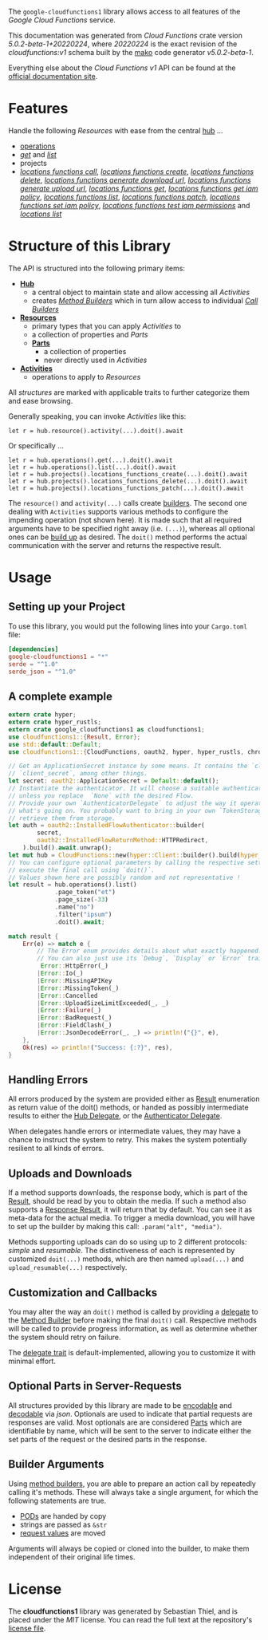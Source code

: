 <!---
DO NOT EDIT !
This file was generated automatically from 'src/generator/templates/api/README.md.mako'
DO NOT EDIT !
-->
The `google-cloudfunctions1` library allows access to all features of the *Google Cloud Functions* service.

This documentation was generated from *Cloud Functions* crate version *5.0.2-beta-1+20220224*, where *20220224* is the exact revision of the *cloudfunctions:v1* schema built by the [mako](http://www.makotemplates.org/) code generator *v5.0.2-beta-1*.

Everything else about the *Cloud Functions* *v1* API can be found at the
[official documentation site](https://cloud.google.com/functions).
# Features

Handle the following *Resources* with ease from the central [hub](https://docs.rs/google-cloudfunctions1/5.0.2-beta-1+20220224/google_cloudfunctions1/CloudFunctions) ... 

* [operations](https://docs.rs/google-cloudfunctions1/5.0.2-beta-1+20220224/google_cloudfunctions1/api::Operation)
 * [*get*](https://docs.rs/google-cloudfunctions1/5.0.2-beta-1+20220224/google_cloudfunctions1/api::OperationGetCall) and [*list*](https://docs.rs/google-cloudfunctions1/5.0.2-beta-1+20220224/google_cloudfunctions1/api::OperationListCall)
* projects
 * [*locations functions call*](https://docs.rs/google-cloudfunctions1/5.0.2-beta-1+20220224/google_cloudfunctions1/api::ProjectLocationFunctionCallCall), [*locations functions create*](https://docs.rs/google-cloudfunctions1/5.0.2-beta-1+20220224/google_cloudfunctions1/api::ProjectLocationFunctionCreateCall), [*locations functions delete*](https://docs.rs/google-cloudfunctions1/5.0.2-beta-1+20220224/google_cloudfunctions1/api::ProjectLocationFunctionDeleteCall), [*locations functions generate download url*](https://docs.rs/google-cloudfunctions1/5.0.2-beta-1+20220224/google_cloudfunctions1/api::ProjectLocationFunctionGenerateDownloadUrlCall), [*locations functions generate upload url*](https://docs.rs/google-cloudfunctions1/5.0.2-beta-1+20220224/google_cloudfunctions1/api::ProjectLocationFunctionGenerateUploadUrlCall), [*locations functions get*](https://docs.rs/google-cloudfunctions1/5.0.2-beta-1+20220224/google_cloudfunctions1/api::ProjectLocationFunctionGetCall), [*locations functions get iam policy*](https://docs.rs/google-cloudfunctions1/5.0.2-beta-1+20220224/google_cloudfunctions1/api::ProjectLocationFunctionGetIamPolicyCall), [*locations functions list*](https://docs.rs/google-cloudfunctions1/5.0.2-beta-1+20220224/google_cloudfunctions1/api::ProjectLocationFunctionListCall), [*locations functions patch*](https://docs.rs/google-cloudfunctions1/5.0.2-beta-1+20220224/google_cloudfunctions1/api::ProjectLocationFunctionPatchCall), [*locations functions set iam policy*](https://docs.rs/google-cloudfunctions1/5.0.2-beta-1+20220224/google_cloudfunctions1/api::ProjectLocationFunctionSetIamPolicyCall), [*locations functions test iam permissions*](https://docs.rs/google-cloudfunctions1/5.0.2-beta-1+20220224/google_cloudfunctions1/api::ProjectLocationFunctionTestIamPermissionCall) and [*locations list*](https://docs.rs/google-cloudfunctions1/5.0.2-beta-1+20220224/google_cloudfunctions1/api::ProjectLocationListCall)




# Structure of this Library

The API is structured into the following primary items:

* **[Hub](https://docs.rs/google-cloudfunctions1/5.0.2-beta-1+20220224/google_cloudfunctions1/CloudFunctions)**
    * a central object to maintain state and allow accessing all *Activities*
    * creates [*Method Builders*](https://docs.rs/google-cloudfunctions1/5.0.2-beta-1+20220224/google_cloudfunctions1/client::MethodsBuilder) which in turn
      allow access to individual [*Call Builders*](https://docs.rs/google-cloudfunctions1/5.0.2-beta-1+20220224/google_cloudfunctions1/client::CallBuilder)
* **[Resources](https://docs.rs/google-cloudfunctions1/5.0.2-beta-1+20220224/google_cloudfunctions1/client::Resource)**
    * primary types that you can apply *Activities* to
    * a collection of properties and *Parts*
    * **[Parts](https://docs.rs/google-cloudfunctions1/5.0.2-beta-1+20220224/google_cloudfunctions1/client::Part)**
        * a collection of properties
        * never directly used in *Activities*
* **[Activities](https://docs.rs/google-cloudfunctions1/5.0.2-beta-1+20220224/google_cloudfunctions1/client::CallBuilder)**
    * operations to apply to *Resources*

All *structures* are marked with applicable traits to further categorize them and ease browsing.

Generally speaking, you can invoke *Activities* like this:

```Rust,ignore
let r = hub.resource().activity(...).doit().await
```

Or specifically ...

```ignore
let r = hub.operations().get(...).doit().await
let r = hub.operations().list(...).doit().await
let r = hub.projects().locations_functions_create(...).doit().await
let r = hub.projects().locations_functions_delete(...).doit().await
let r = hub.projects().locations_functions_patch(...).doit().await
```

The `resource()` and `activity(...)` calls create [builders][builder-pattern]. The second one dealing with `Activities` 
supports various methods to configure the impending operation (not shown here). It is made such that all required arguments have to be 
specified right away (i.e. `(...)`), whereas all optional ones can be [build up][builder-pattern] as desired.
The `doit()` method performs the actual communication with the server and returns the respective result.

# Usage

## Setting up your Project

To use this library, you would put the following lines into your `Cargo.toml` file:

```toml
[dependencies]
google-cloudfunctions1 = "*"
serde = "^1.0"
serde_json = "^1.0"
```

## A complete example

```Rust
extern crate hyper;
extern crate hyper_rustls;
extern crate google_cloudfunctions1 as cloudfunctions1;
use cloudfunctions1::{Result, Error};
use std::default::Default;
use cloudfunctions1::{CloudFunctions, oauth2, hyper, hyper_rustls, chrono, FieldMask};

// Get an ApplicationSecret instance by some means. It contains the `client_id` and 
// `client_secret`, among other things.
let secret: oauth2::ApplicationSecret = Default::default();
// Instantiate the authenticator. It will choose a suitable authentication flow for you, 
// unless you replace  `None` with the desired Flow.
// Provide your own `AuthenticatorDelegate` to adjust the way it operates and get feedback about 
// what's going on. You probably want to bring in your own `TokenStorage` to persist tokens and
// retrieve them from storage.
let auth = oauth2::InstalledFlowAuthenticator::builder(
        secret,
        oauth2::InstalledFlowReturnMethod::HTTPRedirect,
    ).build().await.unwrap();
let mut hub = CloudFunctions::new(hyper::Client::builder().build(hyper_rustls::HttpsConnectorBuilder::new().with_native_roots().https_or_http().enable_http1().enable_http2().build()), auth);
// You can configure optional parameters by calling the respective setters at will, and
// execute the final call using `doit()`.
// Values shown here are possibly random and not representative !
let result = hub.operations().list()
             .page_token("et")
             .page_size(-33)
             .name("no")
             .filter("ipsum")
             .doit().await;

match result {
    Err(e) => match e {
        // The Error enum provides details about what exactly happened.
        // You can also just use its `Debug`, `Display` or `Error` traits
         Error::HttpError(_)
        |Error::Io(_)
        |Error::MissingAPIKey
        |Error::MissingToken(_)
        |Error::Cancelled
        |Error::UploadSizeLimitExceeded(_, _)
        |Error::Failure(_)
        |Error::BadRequest(_)
        |Error::FieldClash(_)
        |Error::JsonDecodeError(_, _) => println!("{}", e),
    },
    Ok(res) => println!("Success: {:?}", res),
}

```
## Handling Errors

All errors produced by the system are provided either as [Result](https://docs.rs/google-cloudfunctions1/5.0.2-beta-1+20220224/google_cloudfunctions1/client::Result) enumeration as return value of
the doit() methods, or handed as possibly intermediate results to either the 
[Hub Delegate](https://docs.rs/google-cloudfunctions1/5.0.2-beta-1+20220224/google_cloudfunctions1/client::Delegate), or the [Authenticator Delegate](https://docs.rs/yup-oauth2/*/yup_oauth2/trait.AuthenticatorDelegate.html).

When delegates handle errors or intermediate values, they may have a chance to instruct the system to retry. This 
makes the system potentially resilient to all kinds of errors.

## Uploads and Downloads
If a method supports downloads, the response body, which is part of the [Result](https://docs.rs/google-cloudfunctions1/5.0.2-beta-1+20220224/google_cloudfunctions1/client::Result), should be
read by you to obtain the media.
If such a method also supports a [Response Result](https://docs.rs/google-cloudfunctions1/5.0.2-beta-1+20220224/google_cloudfunctions1/client::ResponseResult), it will return that by default.
You can see it as meta-data for the actual media. To trigger a media download, you will have to set up the builder by making
this call: `.param("alt", "media")`.

Methods supporting uploads can do so using up to 2 different protocols: 
*simple* and *resumable*. The distinctiveness of each is represented by customized 
`doit(...)` methods, which are then named `upload(...)` and `upload_resumable(...)` respectively.

## Customization and Callbacks

You may alter the way an `doit()` method is called by providing a [delegate](https://docs.rs/google-cloudfunctions1/5.0.2-beta-1+20220224/google_cloudfunctions1/client::Delegate) to the 
[Method Builder](https://docs.rs/google-cloudfunctions1/5.0.2-beta-1+20220224/google_cloudfunctions1/client::CallBuilder) before making the final `doit()` call. 
Respective methods will be called to provide progress information, as well as determine whether the system should 
retry on failure.

The [delegate trait](https://docs.rs/google-cloudfunctions1/5.0.2-beta-1+20220224/google_cloudfunctions1/client::Delegate) is default-implemented, allowing you to customize it with minimal effort.

## Optional Parts in Server-Requests

All structures provided by this library are made to be [encodable](https://docs.rs/google-cloudfunctions1/5.0.2-beta-1+20220224/google_cloudfunctions1/client::RequestValue) and 
[decodable](https://docs.rs/google-cloudfunctions1/5.0.2-beta-1+20220224/google_cloudfunctions1/client::ResponseResult) via *json*. Optionals are used to indicate that partial requests are responses 
are valid.
Most optionals are are considered [Parts](https://docs.rs/google-cloudfunctions1/5.0.2-beta-1+20220224/google_cloudfunctions1/client::Part) which are identifiable by name, which will be sent to 
the server to indicate either the set parts of the request or the desired parts in the response.

## Builder Arguments

Using [method builders](https://docs.rs/google-cloudfunctions1/5.0.2-beta-1+20220224/google_cloudfunctions1/client::CallBuilder), you are able to prepare an action call by repeatedly calling it's methods.
These will always take a single argument, for which the following statements are true.

* [PODs][wiki-pod] are handed by copy
* strings are passed as `&str`
* [request values](https://docs.rs/google-cloudfunctions1/5.0.2-beta-1+20220224/google_cloudfunctions1/client::RequestValue) are moved

Arguments will always be copied or cloned into the builder, to make them independent of their original life times.

[wiki-pod]: http://en.wikipedia.org/wiki/Plain_old_data_structure
[builder-pattern]: http://en.wikipedia.org/wiki/Builder_pattern
[google-go-api]: https://github.com/google/google-api-go-client

# License
The **cloudfunctions1** library was generated by Sebastian Thiel, and is placed 
under the *MIT* license.
You can read the full text at the repository's [license file][repo-license].

[repo-license]: https://github.com/Byron/google-apis-rsblob/main/LICENSE.md

